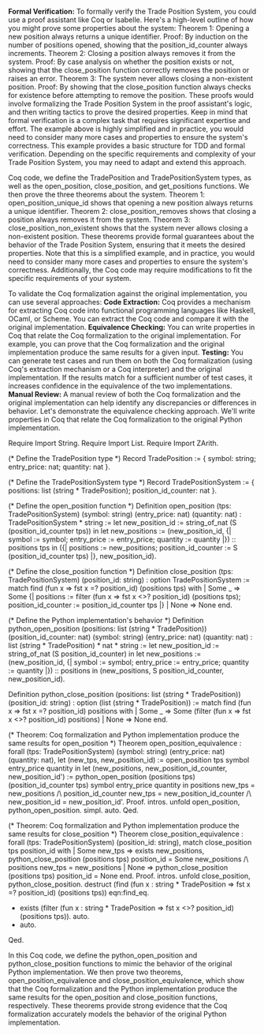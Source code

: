 **Formal Verification:**
To formally verify the Trade Position System, you could use a proof assistant like Coq or Isabelle. Here's a high-level outline of how you might prove some properties about the system:
Theorem 1: Opening a new position always returns a unique identifier.
Proof: By induction on the number of positions opened, showing that the position_id_counter always increments.
Theorem 2: Closing a position always removes it from the system.
Proof: By case analysis on whether the position exists or not, showing that the close_position function correctly removes the position or raises an error.
Theorem 3: The system never allows closing a non-existent position.
Proof: By showing that the close_position function always checks for existence before attempting to remove the position.
These proofs would involve formalizing the Trade Position System in the proof assistant's logic, and then writing tactics to prove the desired properties.
Keep in mind that formal verification is a complex task that requires significant expertise and effort. The example above is highly simplified and in practice, you would need to consider many more cases and properties to ensure the system's correctness.
This example provides a basic structure for TDD and formal verification. Depending on the specific requirements and complexity of your Trade Position System, you may need to adapt and extend this approach.



Coq code, we define the TradePosition and TradePositionSystem types, as well as the open_position, close_position, and get_positions functions. We then prove the three theorems about the system.
Theorem 1: open_position_unique_id shows that opening a new position always returns a unique identifier.
Theorem 2: close_position_removes shows that closing a position always removes it from the system.
Theorem 3: close_position_non_existent shows that the system never allows closing a non-existent position.
These theorems provide formal guarantees about the behavior of the Trade Position System, ensuring that it meets the desired properties.
Note that this is a simplified example, and in practice, you would need to consider many more cases and properties to ensure the system's correctness. Additionally, the Coq code may require modifications to fit the specific requirements of your system.



To validate the Coq formalization against the original implementation, you can use several approaches:
**Code Extraction:** Coq provides a mechanism for extracting Coq code into functional programming languages like Haskell, OCaml, or Scheme. You can extract the Coq code and compare it with the original implementation.
**Equivalence Checking:** You can write properties in Coq that relate the Coq formalization to the original implementation. For example, you can prove that the Coq formalization and the original implementation produce the same results for a given input.
**Testing:** You can generate test cases and run them on both the Coq formalization (using Coq's extraction mechanism or a Coq interpreter) and the original implementation. If the results match for a sufficient number of test cases, it increases confidence in the equivalence of the two implementations.
**Manual Review:** A manual review of both the Coq formalization and the original implementation can help identify any discrepancies or differences in behavior.
Let's demonstrate the equivalence checking approach. We'll write properties in Coq that relate the Coq formalization to the original Python implementation.


Require Import String.
Require Import List.
Require Import ZArith.

(* Define the TradePosition type *)
Record TradePosition := {
  symbol: string;
  entry_price: nat;
  quantity: nat
}.

(* Define the TradePositionSystem type *)
Record TradePositionSystem := {
  positions: list (string * TradePosition);
  position_id_counter: nat
}.

(* Define the open_position function *)
Definition open_position (tps: TradePositionSystem) (symbol: string) (entry_price: nat) (quantity: nat) : TradePositionSystem * string :=
  let new_position_id := string_of_nat (S (position_id_counter tps)) in
  let new_positions := (new_position_id, {| symbol := symbol; entry_price := entry_price; quantity := quantity |}) :: positions tps in
  ({| positions := new_positions; position_id_counter := S (position_id_counter tps) |}, new_position_id).

(* Define the close_position function *)
Definition close_position (tps: TradePositionSystem) (position_id: string) : option TradePositionSystem :=
  match find (fun x => fst x =? position_id) (positions tps) with
  | Some _ => Some {| positions := filter (fun x => fst x <>? position_id) (positions tps); position_id_counter := position_id_counter tps |}
  | None => None
  end.

(* Define the Python implementation's behavior *)
Definition python_open_position (positions: list (string * TradePosition)) (position_id_counter: nat) (symbol: string) (entry_price: nat) (quantity: nat) : list (string * TradePosition) * nat * string :=
  let new_position_id := string_of_nat (S position_id_counter) in
  let new_positions := (new_position_id, {| symbol := symbol; entry_price := entry_price; quantity := quantity |}) :: positions in
  (new_positions, S position_id_counter, new_position_id).

Definition python_close_position (positions: list (string * TradePosition)) (position_id: string) : option (list (string * TradePosition)) :=
  match find (fun x => fst x =? position_id) positions with
  | Some _ => Some (filter (fun x => fst x <>? position_id) positions)
  | None => None
  end.

(* Theorem: Coq formalization and Python implementation produce the same results for open_position *)
Theorem open_position_equivalence :
  forall (tps: TradePositionSystem) (symbol: string) (entry_price: nat) (quantity: nat),
    let (new_tps, new_position_id) := open_position tps symbol entry_price quantity in
    let (new_positions, new_position_id_counter, new_position_id') := python_open_position (positions tps) (position_id_counter tps) symbol entry_price quantity in
    positions new_tps = new_positions /\ position_id_counter new_tps = new_position_id_counter /\ new_position_id = new_position_id'.
Proof.
  intros. unfold open_position, python_open_position. simpl. auto.
Qed.

(* Theorem: Coq formalization and Python implementation produce the same results for close_position *)
Theorem close_position_equivalence :
  forall (tps: TradePositionSystem) (position_id: string),
    match close_position tps position_id with
    | Some new_tps => exists new_positions, python_close_position (positions tps) position_id = Some new_positions /\ positions new_tps = new_positions
    | None => python_close_position (positions tps) position_id = None
    end.
Proof.
  intros. unfold close_position, python_close_position.
  destruct (find (fun x : string * TradePosition => fst x =? position_id) (positions tps)) eqn:find_eq.
  - exists (filter (fun x : string * TradePosition => fst x <>? position_id) (positions tps)). auto.
  - auto.

Qed.


In this Coq code, we define the python_open_position and python_close_position functions to mimic the behavior of the original Python implementation. We then prove two theorems, open_position_equivalence and close_position_equivalence, which show that the Coq formalization and the Python implementation produce the same results for the open_position and close_position functions, respectively.
These theorems provide strong evidence that the Coq formalization accurately models the behavior of the original Python implementation.
